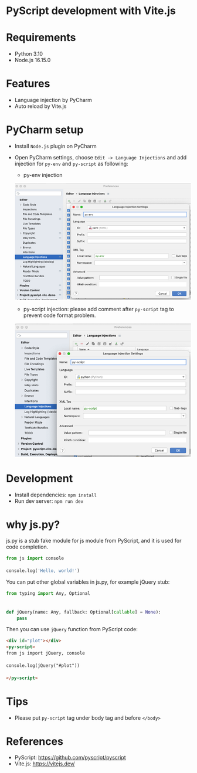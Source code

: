 PyScript development with Vite.js
============================

# Requirements

* Python 3.10
* Node.js 16.15.0

# Features

* Language injection by PyCharm
* Auto reload by Vite.js

# PyCharm setup

* Install `Node.js` plugin on PyCharm
* Open PyCharm settings, choose `Edit -> Language Injections` and add injection for `py-env` and `py-script` as
  following:
    - py-env injection

  ![py-env injection](./docs/images/py-env-injection.png)
    - py-script injection: please add comment after `py-script` tag to prevent code format problem.

  ![py-script injection](./docs/images/py-script-injection.png)

# Development

* Install dependencies: `npm install`
* Run dev server: `npm run dev`

# why js.py?

js.py is a stub fake module for js module from PyScript, and it is used for code completion.

```python
from js import console

console.log('Hello, world!')
```

You can put other global variables in js.py, for example jQuery stub:

```python
from typing import Any, Optional


def jQuery(name: Any, fallback: Optional[callable] = None):
    pass
```

Then you can use `jQuery` function from PyScript code: 

```html
<div id="plot"></div>
<py-script>
from js import jQuery, console

console.log(jQuery("#plot"))

</py-script>
```

# Tips

* Please put `py-script` tag under body tag and before `</body>`

# References

* PyScript: https://github.com/pyscript/pyscript
* Vite.js: https://vitejs.dev/